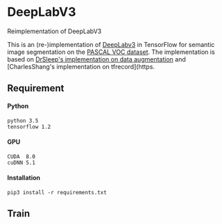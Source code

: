 # DeepLabV3
Reimplementation of DeepLabV3

This is an (re-)implementation of [DeepLabv3](https://arxiv.org/abs/1706.05587) in TensorFlow for semantic image segmentation on the [PASCAL VOC dataset](http://host.robots.ox.ac.uk/pascal/VOC/). The implementation is based on [DrSleep's implementation on data augmentation](https://github.com/DrSleep/tensorflow-deeplab-resnet) and [CharlesShang's implementation on tfrecord](https.

## Requirement
#### Python
```
python 3.5
tensorflow 1.2
```
#### GPU
```
CUDA  8.0
cuDNN 5.1
```
#### Installation
```
pip3 install -r requirements.txt
```

## Train